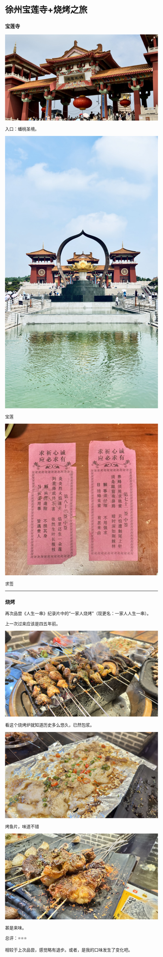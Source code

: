 # 徐州宝莲寺+烧烤之旅

### 宝莲寺

![IMG_5549-tuya](./assets/IMG_5549-tuya.jpeg)

入口：蟠桃圣境。

![IMG_5548-tuya](./assets/IMG_5548-tuya.jpeg)

宝莲

![IMG_5553-tuya](./assets/IMG_5553-tuya.jpeg)

求签

<hr>

### 烧烤

再次品尝《人生一串》纪录片中的“一家人烧烤”（现更名：一家人人生一串）。

上一次过来应该是四五年前。

![IMG_5555-tuya](./assets/IMG_5555-tuya.jpeg)

看这个烧烤炉就知道历史多么悠久，已然包浆。

![IMG_5557-tuya](./assets/IMG_5557-tuya.jpeg)

烤鱼片，味道不错

![IMG_5558-tuya](./assets/IMG_5558-tuya.jpeg)

甚是来味。

总评：⭐️⭐️⭐️

相较于上次品尝，感觉略有退步。或者，是我的口味发生了变化吧。